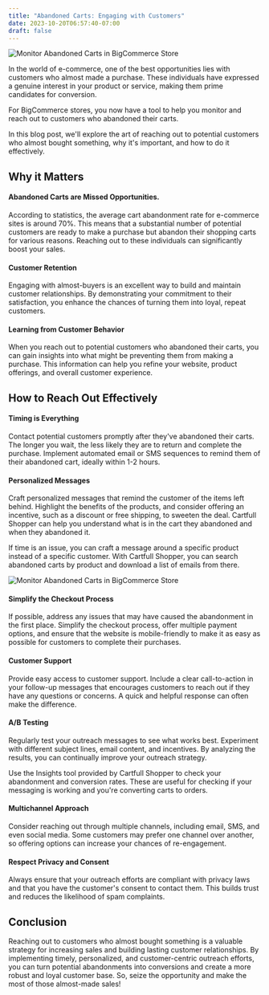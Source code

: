 ```yaml
---
title: "Abandoned Carts: Engaging with Customers"
date: 2023-10-20T06:57:40-07:00
draft: false
---
```


![Monitor Abandoned Carts in BigCommerce Store](/images/posts/2/bigcommerce-monitor-cart-tuscany.jpeg)

In the world of e-commerce, one of the best opportunities lies with customers who almost
made a purchase. These individuals have expressed a genuine interest in your product or
service, making them prime candidates for conversion. 

For BigCommerce stores, you now have a tool to help you monitor and reach out to customers
who abandoned their carts.

In this blog post, we'll explore the art of reaching out to potential customers who almost
bought something, why it's important, and how to do it effectively.

## Why it Matters

#### Abandoned Carts are Missed Opportunities. 

According to statistics, the average cart
abandonment rate for e-commerce sites is around 70%. This means that a substantial number
of potential customers are ready to make a purchase but abandon their shopping carts for
various reasons. Reaching out to these individuals can significantly boost your sales.

#### Customer Retention

Engaging with almost-buyers is an excellent way to build and maintain customer
relationships. By demonstrating your commitment to their satisfaction, you enhance the
chances of turning them into loyal, repeat customers.

#### Learning from Customer Behavior

When you reach out to potential customers who abandoned their carts, you can gain insights
into what might be preventing them from making a purchase. This information can help you
refine your website, product offerings, and overall customer experience.

## How to Reach Out Effectively

#### Timing is Everything

Contact potential customers promptly after they've abandoned their carts. The longer you
wait, the less likely they are to return and complete the purchase.  Implement automated
email or SMS sequences to remind them of their abandoned cart, ideally within 1-2 hours.

#### Personalized Messages

Craft personalized messages that remind the customer of the items left behind. Highlight
the benefits of the products, and consider offering an incentive, such as a discount or
free shipping, to sweeten the deal. Cartfull Shopper can help you understand what is in
the cart they abandoned and when they abandoned it.

If time is an issue, you can craft a message around a specific product instead of a
specific customer. With Cartfull Shopper, you can search abandoned carts by product and
download a list of emails from there.

![Monitor Abandoned Carts in BigCommerce Store](/images/posts/2/monitor-abandoned-carts-bigcommerce.gif)

#### Simplify the Checkout Process

If possible, address any issues that may have caused the abandonment in the first place.
Simplify the checkout process, offer multiple payment options, and ensure that the website
is mobile-friendly to make it as easy as possible for customers to complete their
purchases.

#### Customer Support

Provide easy access to customer support. Include a clear call-to-action in your follow-up
messages that encourages customers to reach out if they have any questions or concerns. A
quick and helpful response can often make the difference.

#### A/B Testing

Regularly test your outreach messages to see what works best. Experiment with different
subject lines, email content, and incentives. By analyzing the results, you can
continually improve your outreach strategy.

Use the Insights tool provided by Cartfull Shopper to check your abandonment and
conversion rates. These are useful for checking if your messaging is working and you're
converting carts to orders.

#### Multichannel Approach

Consider reaching out through multiple channels, including email, SMS, and even social
media. Some customers may prefer one channel over another, so offering options can
increase your chances of re-engagement.

#### Respect Privacy and Consent

Always ensure that your outreach efforts are compliant with
privacy laws and that you have the customer's consent to contact them. This builds trust
and reduces the likelihood of spam complaints.

## Conclusion

Reaching out to customers who almost bought something is a valuable strategy for
increasing sales and building lasting customer relationships. By implementing timely,
personalized, and customer-centric outreach efforts, you can turn potential abandonments
into conversions and create a more robust and loyal customer base. So, seize the
opportunity and make the most of those almost-made sales!
